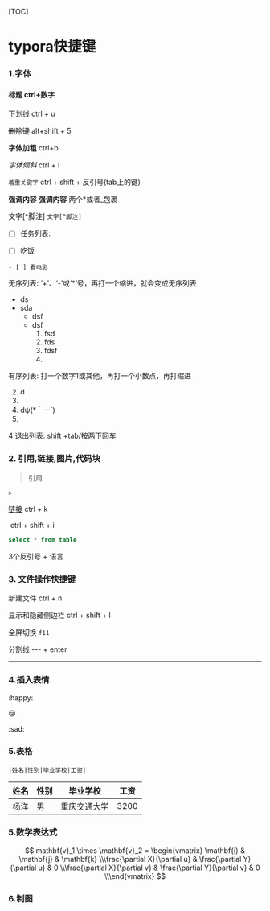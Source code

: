 

[TOC]

# typora快捷键

### 1.字体

#### 标题  ctrl+数字

<u>下划线</u>  ctrl + u

~~删除键~~  alt+shift + 5

**字体加粗**  ctrl+b

*字体倾斜*  ctrl + i

`着重关键字`      ctrl + shift + 反引号(tab上的键)

**强调内容**  __强调内容__     两个*或者_包裹

文字[^脚注]     `文字[^脚注]`

- [ ] 任务列表:

- [ ] 吃饭

`- [ ] 看电影`

无序列表:    ‘+’、‘-’或‘*’号，再打一个缩进，就会变成无序列表

+ ds
+ sda
  + dsf
  + dsf
    1. fsd
    2. fds
    3. fdsf
    4. 

有序列表:  打一个数字1或其他，再打一个小数点，再打缩进

2. d
2. 
3. dψ(*｀ー´)
4. 

4  退出列表: shift +tab/按两下回车

### 2. 引用,链接,图片,代码块

> 引用

`>`

[链接]()   ctrl + k

 ![]()    ctrl + shift + i

```sql
select * from table
```

3个反引号 + 语言



### 3. 文件操作快捷键

新建文件  ctrl + n 

显示和隐藏侧边栏   ctrl + shift + l

全屏切换   `f11`

分割线  --- + enter

---

### 4.插入表情

:happy:

:cry:

:sad:

### 5.表格

```yuyan 
|姓名|性别|毕业学校|工资|
```

| 姓名 | 性别 | 毕业学校     | 工资 |
| ---- | ---- | ------------ | ---- |
| 杨洋 | 男   | 重庆交通大学 | 3200 |



### 5.数学表达式

$$
mathbf{v}_1 \times \mathbf{v}_2 = \begin{vmatrix} \mathbf{i} & \mathbf{j} & \mathbf{k} \\\frac{\partial X}{\partial u} & \frac{\partial Y}{\partial u} & 0 \\\frac{\partial X}{\partial v} & \frac{\partial Y}{\partial v} & 0 \\\end{vmatrix}
$$



### 6.制图















